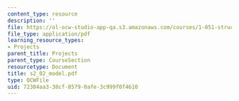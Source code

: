 ```yaml
---
content_type: resource
description: ''
file: https://ol-ocw-studio-app-qa.s3.amazonaws.com/courses/1-051-structural-engineering-design-fall-2003/72304aa338cf85790afe3c999f0f4610_s2_02_model.pdf
file_type: application/pdf
learning_resource_types:
- Projects
parent_title: Projects
parent_type: CourseSection
resourcetype: Document
title: s2_02_model.pdf
type: OCWFile
uid: 72304aa3-38cf-8579-0afe-3c999f0f4610
---
```

